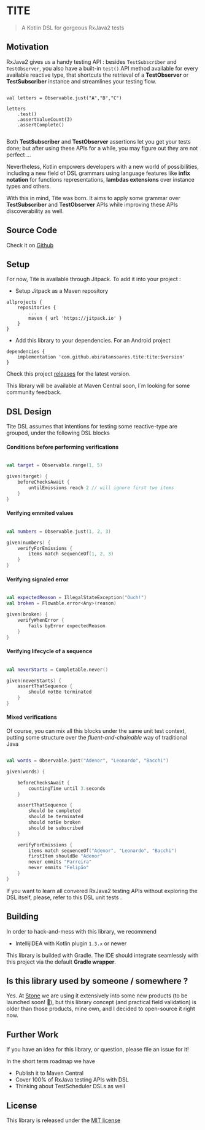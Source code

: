 # TITE

> A Kotlin DSL for gorgeous RxJava2 tests

## Motivation

RxJava2 gives us a handy testing API : besides `TestSubscriber` and `TestObserver`, you also have a built-in `test()` API method available for every available reactive type, that shortcuts the retrieval of a **TestObserver** or **TestSubscriber** instance and streamlines your testing flow.  

```

val letters = Observable.just("A","B","C")

letters
	.test()
	.assertValueCount(3)
	.assertComplete()


```

Both **TestSubscriber** and **TestObserver** assertions let you get your tests done; but after using these APIs for a while, you may figure out they are not perfect ... 

Nevertheless, Kotlin empowers developers with a new world of possibilities, including a new field of DSL grammars using language features like **infix notation** for functions representations, **lambdas extensions** over instance types and others.

With this in mind, Tite was born. It aims to apply some grammar over 
**TestSubscriber** and **TestObserver** APIs while improving these APIs discoverability as well.

## Source Code

Check it on [Github](https://github.com/ubiratansoares/tite)

## Setup

For now, Tite is available through Jitpack. To add it into your project :

- Setup Jitpack as a Maven repository

```
allprojects {
	repositories {
		...
		maven { url 'https://jitpack.io' }
	}
}
```	

- Add this library to your dependencies. For an Android project

```
dependencies {
	implementation 'com.github.ubiratansoares.tite:tite:$version'
}
```	

Check this project [releases](https://github.com/ubiratansoares/tite/releases) for the latest version.

This library will be available at Maven Central soon, I`m looking for some community feedback.

## DSL Design

Tite DSL assumes that intentions for testing some reactive-type are grouped, under the following DSL blocks

#### Conditions before performing verifications

```kotlin

val target = Observable.range(1, 5)

given(target) {
    beforeChecksAwait {
        untilEmissions reach 2 // will ignore first two items
    }
}

```


#### Verifying emmited values

```kotlin

val numbers = Observable.just(1, 2, 3)

given(numbers) {
    verifyForEmissions {
        items match sequenceOf(1, 2, 3)
    }
}

```

#### Verifying signaled error 

```kotlin

val expectedReason = IllegalStateException("Ouch!")
val broken = Flowable.error<Any>(reason)

given(broken) {
    verifyWhenError {
        fails byError expectedReason
    }
}


```

#### Verifying lifecycle of a sequence

```kotlin

val neverStarts = Completable.never()

given(neverStarts) {
    assertThatSequence {
        should notBe terminated
    }
}


```
#### Mixed verifications

Of course, you can mix all this blocks under the same unit test context, putting some structure over the *fluent-and-chainable* way of traditional Java

```kotlin

val words = Observable.just("Adenor", "Leonardo", "Bacchi")

given(words) {

    beforeChecksAwait {
        countingTime until 3.seconds
    }

    assertThatSequence {
        should be completed
        should be terminated
        should notBe broken
        should be subscribed
    }

    verifyForEmissions {
        items match sequenceOf("Adenor", "Leonardo", "Bacchi")
        firstItem shouldBe "Adenor"
        never emmits "Parreira"
        never emmits "Felipão"
    }
}


```


If you want to learn all convered RxJava2 testing APIs without exploring the DSL itself, please, refer to this DSL unit tests .

## Building

In order to hack-and-mess with this library, we recommend

- IntellijIDEA with Kotlin plugin `1.3.x` or newer

This library is builded with Gradle. The IDE should integrate seamlessly with this project via the default **Gradle wrapper**.

## Is this library used by someone / somewhere ?

Yes. At [Stone](https://stone.com.br) we are using it extensively into some new products (to be launched soon! 🚀), but this library concept (and practical field validation) is older than those products, mine own, and I decided to open-source it right now.

## Further Work

If you have an idea for this library, or question, please file an issue for it!

In the short term roadmap we have

- Publish it to Maven Central
- Cover 100% of RxJava testing APIs with DSL
- Thinking about TestScheduler DSLs as well

## License

This library is released under the [MIT license](https://tldrlegal.com/license/mit-license)

